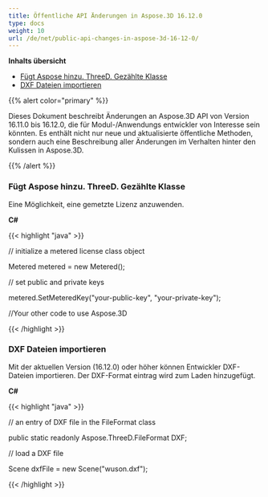 ```yaml
---
title: Öffentliche API Änderungen in Aspose.3D 16.12.0
type: docs
weight: 10
url: /de/net/public-api-changes-in-aspose-3d-16-12-0/
---
```

**Inhalts übersicht**

- [Fügt Aspose hinzu. ThreeD. Gezählte Klasse](#PublicAPIChangesinAspose.3D16.12.0-AddsAspose.ThreeD.MeteredClass)
- [DXF Dateien importieren](#PublicAPIChangesinAspose.3D16.12.0-ImportingDXFFiles)

{{% alert color="primary" %}} 

Dieses Dokument beschreibt Änderungen an Aspose.3D API von Version 16.11.0 bis 16.12.0, die für Modul-/Anwendungs entwickler von Interesse sein könnten. Es enthält nicht nur neue und aktualisierte öffentliche Methoden, sondern auch eine Beschreibung aller Änderungen im Verhalten hinter den Kulissen in Aspose.3D.

{{% /alert %}} 
###  **Fügt Aspose hinzu. ThreeD. Gezählte Klasse**
Eine Möglichkeit, eine gemetzte Lizenz anzuwenden.

**C#**

{{< highlight "java" >}}

 // initialize a metered license class object

Metered metered = new Metered();

// set public and private keys

metered.SetMeteredKey("your-public-key", "your-private-key");

//Your other code to use Aspose.3D

{{< /highlight >}}
###  **DXF Dateien importieren**
Mit der aktuellen Version (16.12.0) oder höher können Entwickler DXF-Dateien importieren. Der DXF-Format eintrag wird zum Laden hinzugefügt.

**C#**

{{< highlight "java" >}}

 // an entry of DXF file in the FileFormat class

public static readonly Aspose.ThreeD.FileFormat DXF;

// load a DXF file

Scene dxfFile = new Scene("wuson.dxf");

{{< /highlight >}}
